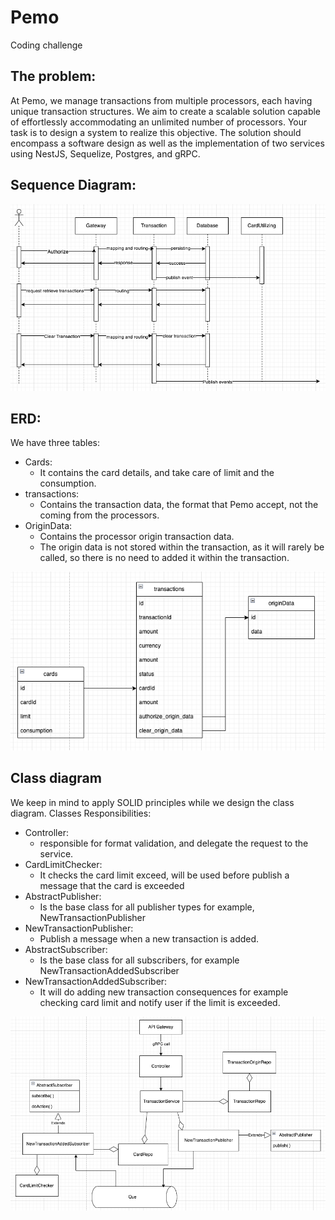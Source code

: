 # Pemo
Coding challenge

## The problem:
At Pemo, we manage transactions from multiple processors, each having unique transaction structures. We aim to create a scalable solution capable of effortlessly accommodating an unlimited number of processors.
Your task is to design a system to realize this objective. The solution should encompass a software design as well as the implementation of two services using NestJS, Sequelize, Postgres,
and gRPC.

## Sequence Diagram:
![img.png](assets/sequence-diagram.png)

## ERD:
We have three tables:
- Cards:
  - It contains the card details, and take care of limit and the consumption.
- transactions:
  - Contains the transaction data, the format that Pemo accept, not the coming from the processors.
- OriginData:
  - Contains the processor origin transaction data.
  - The origin data is not stored within the transaction, as it will rarely be  called, so there is no need to added it within the transaction.

![img.png](assets/erd.png)

## Class diagram
We keep in mind to apply SOLID principles while we design the class diagram.
Classes Responsibilities:
- Controller:
  - responsible for format validation, and delegate the request to the service.
- CardLimitChecker:
  - It checks the card limit exceed, will be used before publish a message that the card is exceeded
- AbstractPublisher:
  - Is the base class for all publisher types for example, NewTransactionPublisher
- NewTransactionPublisher:
  - Publish a message when a new transaction is added.
- AbstractSubscriber:
  - Is the base class for all subscribers, for example NewTransactionAddedSubscriber
- NewTransactionAddedSubscriber:
  - It will do adding new transaction consequences for example checking card limit and notify user if the limit is exceeded.


![img.png](assets/class-diagram.png)

